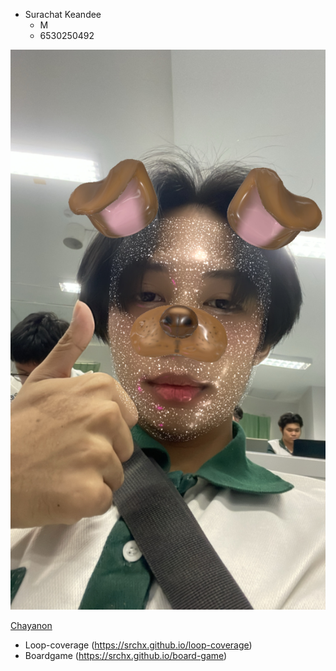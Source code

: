 - Surachat Keandee
  - M
  - 6530250492

![Alt text](123.JPG)

<a href="https://plantzaza.github.io/">Chayanon</a>

- Loop-coverage (https://srchx.github.io/loop-coverage)
- Boardgame (https://srchx.github.io/board-game)
